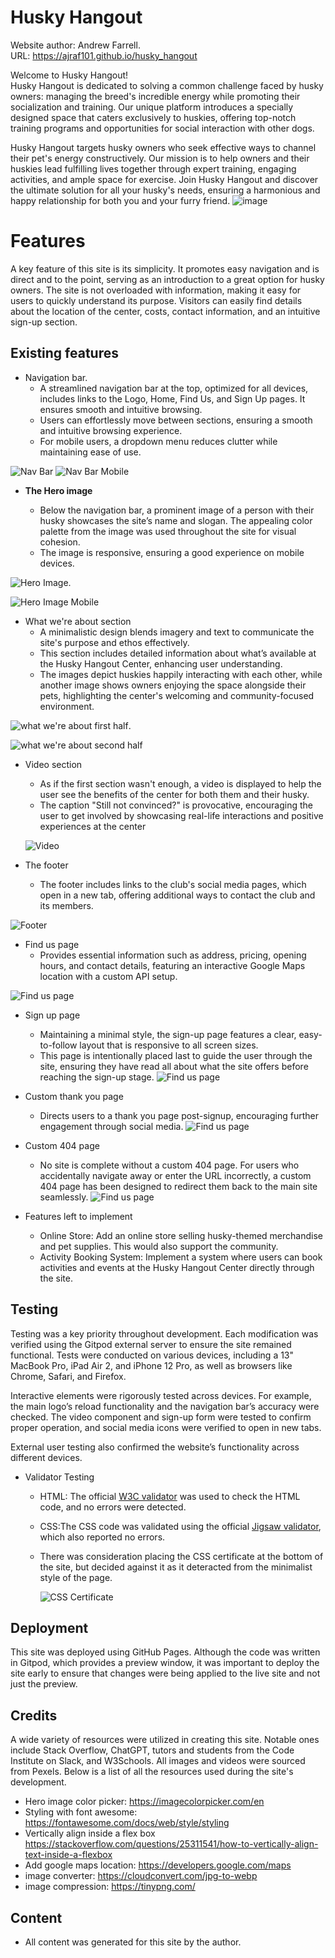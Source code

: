 # Husky Hangout
Website author: Andrew Farrell.  
URL: https://ajraf101.github.io/husky_hangout

Welcome to Husky Hangout!  
Husky Hangout is dedicated to solving a common challenge faced by husky owners: managing the breed's incredible energy while promoting their socialization and training. Our unique platform introduces a specially designed space that caters exclusively to huskies, offering top-notch training programs and opportunities for social interaction with other dogs.

Husky Hangout targets husky owners who seek effective ways to channel their pet's energy constructively. Our mission is to help owners and their huskies lead fulfilling lives together through expert training, engaging activities, and ample space for exercise. Join Husky Hangout and discover the ultimate solution for all your husky's needs, ensuring a harmonious and happy relationship for both you and your furry friend.
![image](assets/screenshots/ami.png)

# Features
A key feature of this site is its simplicity. It promotes easy navigation and is direct and to the point, serving as an introduction to a great option for husky owners. The site is not overloaded with information, making it easy for users to quickly understand its purpose. Visitors can easily find details about the location of the center, costs, contact information, and an intuitive sign-up section.
## Existing features
- Navigation bar. 
  - A streamlined navigation bar at the top, optimized for all devices, includes links to the Logo, Home, Find Us, and Sign Up pages. It ensures smooth and intuitive browsing. 
  - Users can effortlessly move between sections, ensuring a smooth and intuitive browsing experience.
  - For mobile users, a dropdown menu reduces clutter while maintaining ease of use.

![Nav Bar](assets/screenshots/nav-bar.png)
![Nav Bar Mobile ](assets/screenshots/nav-bar-mobile.png)

- __The Hero image__

  - Below the navigation bar, a prominent image of a person with their husky showcases the site’s name and slogan. The appealing color palette from the image was used throughout the site for visual cohesion.
  - The image is responsive, ensuring a good experience on mobile devices.

![Hero Image](assets/screenshots/hero-image.png). 

![Hero Image Mobile](assets/screenshots/hero-image-mobile.png)


- What we're about section
  - A minimalistic design blends imagery and text to communicate the site's purpose and ethos effectively.
  - This section includes detailed information about what’s available at the Husky Hangout Center, enhancing user understanding.
  - The images depict huskies happily interacting with each other, while another image shows owners enjoying the space alongside their pets, highlighting the center's welcoming and community-focused environment.

![what we're about first half](assets/screenshots/what-section-1.png). 

![what we're about second half](assets/screenshots/what-section-2.png)

- Video section
  - As if the first section wasn't enough, a video is displayed to help the user see the benefits of the center for both them and their husky.
  - The caption "Still not convinced?" is provocative, encouraging the user to get involved by showcasing real-life interactions and positive experiences at the center

  ![Video](assets/screenshots/video-section.png)

- The footer
  - The footer includes links to the club's social media pages, which open in a new tab, offering additional ways to contact the club and its members.
  
![Footer](assets/screenshots/footer.png)
- Find us page
  - Provides essential information such as address, pricing, opening hours, and contact details, featuring an interactive Google Maps location with a custom API setup.

![Find us page](assets/screenshots/find-us-page.png)
- Sign up page
  - Maintaining a minimal style, the sign-up page features a clear, easy-to-follow layout that is responsive to all screen sizes.
  - This page is intentionally placed last to guide the user through the site, ensuring they have read all about what the site offers before reaching the sign-up stage.
![Find us page](assets/screenshots/signup.png)
- Custom thank you page
  - Directs users to a thank you page post-signup, encouraging further engagement through social media.
  ![Find us page](assets/screenshots/thankyou.png)

- Custom 404 page
  - No site is complete without a custom 404 page. For users who accidentally navigate away or enter the URL incorrectly, a custom 404 page has been designed to redirect them back to the main site seamlessly.
![Find us page](assets/screenshots/404.png)

- Features left to implement
  - Online Store: Add an online store selling husky-themed merchandise and pet supplies. This would also support the community.
  - Activity Booking System: Implement a system where users can book activities and events at the Husky Hangout Center directly through the site.



## Testing

Testing was a key priority throughout development. Each modification was verified using the Gitpod external server to ensure the site remained functional. Tests were conducted on various devices, including a 13" MacBook Pro, iPad Air 2, and iPhone 12 Pro, as well as browsers like Chrome, Safari, and Firefox.

Interactive elements were rigorously tested across devices. For example, the main logo’s reload functionality and the navigation bar’s accuracy were checked. The video component and sign-up form were tested to confirm proper operation, and social media icons were verified to open in new tabs.

External user testing also confirmed the website’s functionality across different devices.

- Validator Testing
  - HTML: The official [W3C validator](https://validator.w3.org/) was used to check the HTML code, and no errors were detected.
  - CSS:The CSS code was validated using the official [Jigsaw validator](https://jigsaw.w3.org/css-validator/), which also reported no errors.
  - There was consideration placing the CSS certificate at the bottom of the site, but decided against it as it deteracted from the minimalist style of the page.

    ![CSS Certificate](assets/screenshots/cert.png)

## Deployment

This site was deployed using GitHub Pages. Although the code was written in Gitpod, which provides a preview window, it was important to deploy the site early to ensure that changes were being applied to the live site and not just the preview.

## Credits
A wide variety of resources were utilized in creating this site. Notable ones include Stack Overflow, ChatGPT, tutors and students from the Code Institute on Slack, and W3Schools. All images and videos were sourced from Pexels. Below is a list of all the resources used during the site's development.
  - Hero image color picker: https://imagecolorpicker.com/en
  - Styling with font awesome: https://fontawesome.com/docs/web/style/styling
  - Vertically align inside a flex box https://stackoverflow.com/questions/25311541/how-to-vertically-align-text-inside-a-flexbox
  - Add google maps location: https://developers.google.com/maps
  - image converter: https://cloudconvert.com/jpg-to-webp
  - image compression: https://tinypng.com/

## Content
- All content was generated for this site by the author.